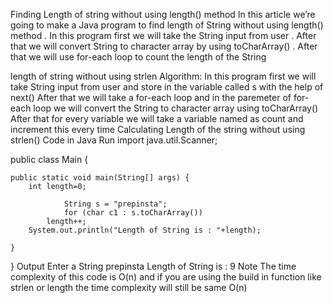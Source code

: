 Finding Length of string without using length() method
In this article we’re going to make a Java program to find length of String without using length() method . In this program first we will take the String input from user . After that we will convert String to character array by using toCharArray() . After that we will use for-each loop to count the length  of the String

length of string without using strlen
Algorithm:
In this program first we will take String input from user and store in the variable called s with the help of next()
After that we will take a for-each loop and in the paremeter of for-each loop we will convert the String to character array using toCharArray() 
After that for every variable we will take a variable named as count and increment this every time
Calculating Length of the string without using strlen()
Code in Java
Run
import java.util.Scanner;

public class Main {

	public static void main(String[] args) {
		int length=0;
		
                String s = "prepinsta";
                for (char c1 : s.toCharArray()) 
			length++;
		System.out.println("Length of String is : "+length);
		
	}

}
Output
Enter a String prepinsta
Length of String is : 9
Note
The time complexity of this code is O(n) and if you are using the build in function like strlen or length the time complexity will still be same O(n)

